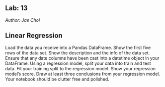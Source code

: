 ## Lab: 13

*Author: Jae Choi*

## Linear Regression

Load the data you receive into a Pandas DataFrame.
Show the first five rows of the data set.
Show the description and the info of the data set.
Ensure that any date columns have been cast into a datetime object in your DataFrame.
Using a regression model, split your data into train and test data.
Fit your training split to the regression model.
Show your regression model’s score.
Draw at least three conclusions from your regression model.
Your notebook should be clutter free and polished.




